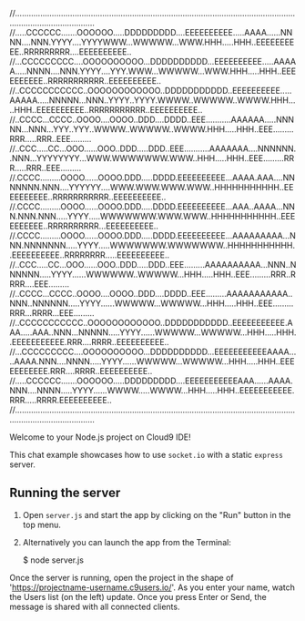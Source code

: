 
//...............................................................................................................................................................
//.....CCCCCC.......OOOOOO.....DDDDDDDDD....EEEEEEEEEE.....AAAA......NNNN....NNN.YYYY....YYYYWWW...WWWWW...WWW.HHH.....HHH..EEEEEEEEEE..RRRRRRRRR....EEEEEEEEEE..
//...CCCCCCCCC....OOOOOOOOOO...DDDDDDDDDD...EEEEEEEEEE.....AAAAA.....NNNN....NNN.YYYY....YYY.WWW...WWWWW...WWW.HHH.....HHH..EEEEEEEEEE..RRRRRRRRRRR..EEEEEEEEEE..
//..CCCCCCCCCCC..OOOOOOOOOOOO..DDDDDDDDDDD..EEEEEEEEEE.....AAAAA.....NNNNN...NNN..YYYY..YYYY.WWWW..WWWWW..WWWW.HHH.....HHH..EEEEEEEEEE..RRRRRRRRRRR..EEEEEEEEEE..
//..CCCC...CCCC..OOOO....OOOO..DDD....DDDD..EEE...........AAAAAA.....NNNNN...NNN...YYY..YYY..WWWW..WWWWW..WWWW.HHH.....HHH..EEE.........RRR.....RRR..EEE.........
//..CCC.....CC...OOO......OOO..DDD.....DDD..EEE...........AAAAAAA....NNNNNN..NNN...YYYYYYYY...WWW.WWWWWWW.WWW..HHH.....HHH..EEE.........RRR.....RRR..EEE.........
//.CCCC.........OOOO......OOOO.DDD.....DDDD.EEEEEEEEEE...AAAA.AAA....NNNNNNN.NNN....YYYYYY....WWW.WWW.WWW.WWW..HHHHHHHHHHH..EEEEEEEEEE..RRRRRRRRRRR..EEEEEEEEEE..
//.CCCC.........OOOO......OOOO.DDD.....DDDD.EEEEEEEEEE...AAA..AAAA...NNN.NNN.NNN.....YYYY.....WWWWWWW.WWW.WWW..HHHHHHHHHHH..EEEEEEEEEE..RRRRRRRRRR...EEEEEEEEEE..
//.CCCC.........OOOO......OOOO.DDD.....DDDD.EEEEEEEEEE...AAAAAAAAA...NNN.NNNNNNN.....YYYY.....WWWWWWW.WWWWWWW..HHHHHHHHHHH..EEEEEEEEEE..RRRRRRRR.....EEEEEEEEEE..
//..CCC.....CC...OOO......OOO..DDD.....DDD..EEE.........AAAAAAAAAA...NNN..NNNNNN.....YYYY......WWWWWW..WWWWW...HHH.....HHH..EEE.........RRR..RRRR....EEE.........
//..CCCC...CCCC..OOOO....OOOO..DDD....DDDD..EEE.........AAAAAAAAAAA..NNN..NNNNNN.....YYYY......WWWWW...WWWWW...HHH.....HHH..EEE.........RRR...RRRR...EEE.........
//..CCCCCCCCCCC..OOOOOOOOOOOO..DDDDDDDDDDD..EEEEEEEEEEE.AAA.....AAA..NNN...NNNNN.....YYYY......WWWWW...WWWWW...HHH.....HHH..EEEEEEEEEEE.RRR....RRRR..EEEEEEEEEE..
//...CCCCCCCCC....OOOOOOOOOO...DDDDDDDDDD...EEEEEEEEEEEAAAA.....AAAA.NNN....NNNN.....YYYY......WWWWW...WWWWW...HHH.....HHH..EEEEEEEEEEE.RRR....RRRR..EEEEEEEEEE..
//.....CCCCCC.......OOOOOO.....DDDDDDDDD....EEEEEEEEEEEAAA......AAAA.NNN....NNNN.....YYYY......WWWW.....WWWW...HHH.....HHH..EEEEEEEEEEE.RRR.....RRRR.EEEEEEEEEE..
//...............................................................................................................................................................

Welcome to your Node.js project on Cloud9 IDE!

This chat example showcases how to use `socket.io` with a static `express` server.

## Running the server

1) Open `server.js` and start the app by clicking on the "Run" button in the top menu.

2) Alternatively you can launch the app from the Terminal:

    $ node server.js

Once the server is running, open the project in the shape of 'https://projectname-username.c9users.io/'. As you enter your name, watch the Users list (on the left) update. Once you press Enter or Send, the message is shared with all connected clients.
